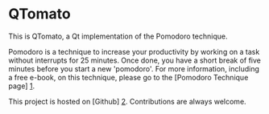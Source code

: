 QTomato
=======

This is QTomato, a Qt implementation of the Pomodoro technique.

Pomodoro is a technique to increase your productivity by working on a task
without interrupts for 25 minutes. Once done, you have a short break of five
minutes before you start a new 'pomodoro'. For more information, including a
free e-book, on this technique, please go to the [Pomodoro Technique page] [1].

This project is hosted on [Github] [2]. Contributions are always welcome.

[1]: http://www.pomodorotechnique.com "Pomodoro Technique"
[2]: http://github.com/bram85/QTomato "github Project Page"
